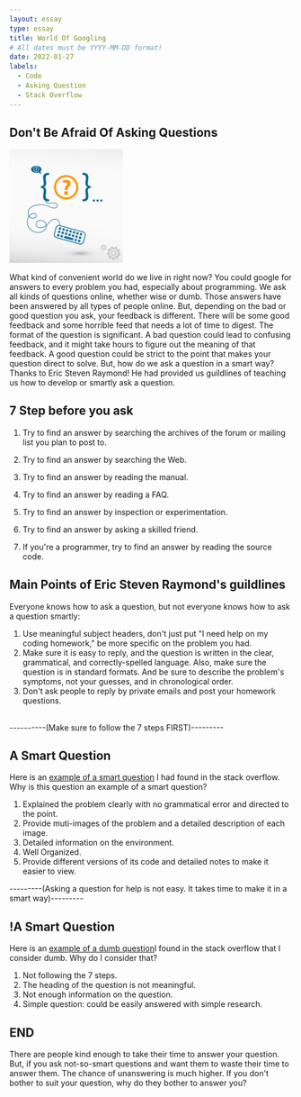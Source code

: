 ```yaml
---
layout: essay
type: essay
title: World Of Googling
# All dates must be YYYY-MM-DD format!
date: 2022-01-27
labels:
  - Code
  - Asking Question
  - Stack Overflow
---
```


## Don't Be Afraid Of Asking Questions

<img class="ui medium left floated image" src="../images/askQ.jpeg" width="40%" height="40%">

What kind of convenient world do we live in right now? You could google for answers to every problem you had, especially about programming. We ask all kinds of questions online, whether wise or dumb. Those answers have been answered by all types of people online. But, depending on the bad or good question you ask, your feedback is different. There will be some good feedback and some horrible feed that needs a lot of time to digest. The format of the question is significant. A bad question could lead to confusing feedback, and it might take hours to figure out the meaning of that feedback. A good question could be strict to the point that makes your question direct to solve. But, how do we ask a question in a smart way? Thanks to Eric Steven Raymond! He had provided us guildlines of teaching us how to develop or smartly ask a question. 

## 7 Step before you ask

1. Try to find an answer by searching the archives of the forum or mailing list you plan to post to.

2. Try to find an answer by searching the Web.

3. Try to find an answer by reading the manual.

4. Try to find an answer by reading a FAQ.

5. Try to find an answer by inspection or experimentation.

6. Try to find an answer by asking a skilled friend.

7. If you're a programmer, try to find an answer by reading the source code.

## Main Points of Eric Steven Raymond's guildlines

Everyone knows how to ask a question, but not everyone knows how to ask a question smartly:
1. Use meaningful subject headers, don't just put "I need help on my coding homework," be more specific on the problem you had.
2. Make sure it is easy to reply, and the question is written in the clear, grammatical, and correctly-spelled language. Also, make sure the question is in standard formats. And be sure to describe the problem's symptoms, not your guesses, and in chronological order.
3. Don't ask people to reply by private emails and post your homework questions. 
<br/>
----------(Make sure to follow the 7 steps FIRST)---------

## A Smart Question

Here is an [example of a smart question](https://stackoverflow.com/questions/70732394/service-worker-errors-when-restarted-only-in-chrome-failed-to-load-the-script-u/)
I had found in the stack overflow.
Why is this question an example of a smart question?
1. Explained the problem clearly with no grammatical error and directed to the point.
2. Provide muti-images of the problem and a detailed description of each image. 
3. Detailed information on the environment.
4. Well Organized.
6. Provide different versions of its code and detailed notes to make it easier to view. 

---------(Asking a question for help is not easy. It takes time to make it in a smart way)---------

## !A Smart Question

Here is an [example of a dumb question](https://stackoverflow.com/questions/68099467/i-need-help-in-js/)I found in the stack overflow that I consider dumb.
Why do I consider that?
1. Not following the 7 steps.
2. The heading of the question is not meaningful. 
3. Not enough information on the question.
4. Simple question: could be easily answered with simple research.

## END

There are people kind enough to take their time to answer your question. But, if you ask not-so-smart questions and want them to waste their time to answer them. The chance of unanswering is much higher. If you don't bother to suit your question, why do they bother to answer you? 
